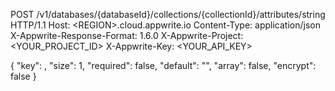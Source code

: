 POST /v1/databases/{databaseId}/collections/{collectionId}/attributes/string HTTP/1.1
Host: &lt;REGION&gt;.cloud.appwrite.io
Content-Type: application/json
X-Appwrite-Response-Format: 1.6.0
X-Appwrite-Project: <YOUR_PROJECT_ID>
X-Appwrite-Key: <YOUR_API_KEY>

{
  "key": ,
  "size": 1,
  "required": false,
  "default": "<DEFAULT>",
  "array": false,
  "encrypt": false
}
